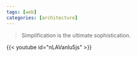 ```yaml
---
tags: [web]
categories: [architecture]
---
```


> Simplification is the ultimate sophistication.

{{< youtube id="nLAVanlu5js" >}}
